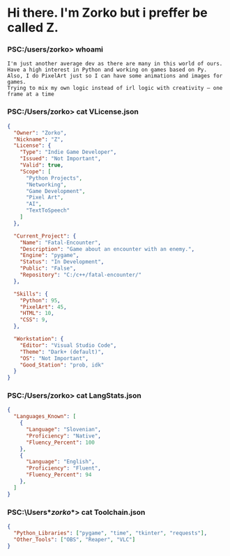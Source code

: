 
# Hi there. I'm Zorko but i preffer be called Z.

### **PS**C:/users/**zorko**> whoami
```
I'm just another average dev as there are many in this world of ours.
Have a high interest in Python and working on games based on Py.
Also, I do PixelArt just so I can have some animations and images for games.
Trying to mix my own logic instead of irl logic with creativity — one frame at a time
```

### **PS**C:/Users/**zorko**> cat VLicense.json
```json
{
  "Owner": "Zorko",
  "Nickname": "Z",
  "License": {
    "Type": "Indie Game Developer",
    "Issued": "Not Important",
    "Valid": true,
    "Scope": [
      "Python Projects",
      "Networking",
      "Game Development",
      "Pixel Art",
      "AI",
      "TextToSpeech"
    ]
  },

  "Current_Project": {
    "Name": "Fatal-Encounter",
    "Description": "Game about an encounter with an enemy.",
    "Engine": "pygame",
    "Status": "In Development",
    "Public": "False",
    "Repository": "C:/c++/fatal-encounter/"
  },

  "Skills": {
    "Python": 95,
    "PixelArt": 45,
    "HTML": 10,
    "CSS": 9,
  },

  "Workstation": {
    "Editor": "Visual Studio Code",
    "Theme": "Dark+ (default)",
    "OS": "Not Important",
    "Good_Station": "prob, idk"
  }
}
```

### **PS**C:/Users/**zorko**> cat LangStats.json
```json
{
  "Languages_Known": [
    {
      "Language": "Slovenian",
      "Proficiency": "Native",
      "Fluency_Percent": 100
    },
    {
      "Language": "English",
      "Proficiency": "Fluent",
      "Fluency_Percent": 94
    },
  ]
}
```

### **PS**C:\Users\**zorko**> cat Toolchain.json
```json
{
  "Python_Libraries": ["pygame", "time", "tkinter", "requests"],
  "Other_Tools": ["OBS", "Reaper", "VLC"]
}

